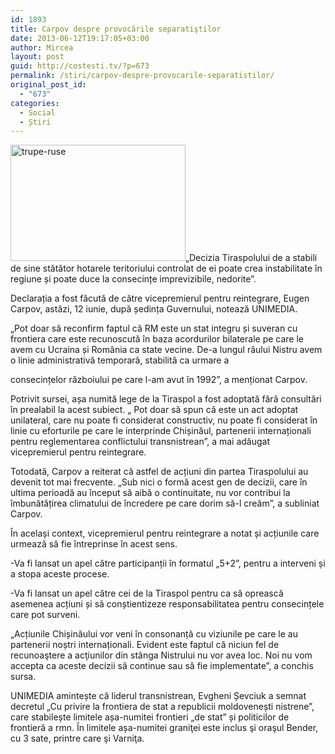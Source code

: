 ```yaml
---
id: 1893
title: Carpov despre provocările separatiştilor
date: 2013-06-12T19:17:05+03:00
author: Mircea
layout: post
guid: http://costesti.tv/?p=673
permalink: /stiri/carpov-despre-provocarile-separatistilor/
original_post_id:
  - "673"
categories:
  - Social
  - Știri
---
```

<img alt="trupe-ruse" class="alignleft size-medium wp-image-674" height="186" src="http://costestean.files.wordpress.com/2013/06/trupe-ruse.jpg?w=280&#038;h=186" width="280" />&bdquo;Decizia Tiraspolului de a stabili de sine stătător hotarele teritoriului controlat de ei poate crea instabilitate &icirc;n regiune și poate duce la consecințe imprevizibile, nedorite&rdquo;. 

Declarația a fost făcută de către vicepremierul pentru reintegrare, Eugen Carpov, astăzi, 12 iunie, după ședința Guvernului, notează UNIMEDIA. 

  
&bdquo;Pot doar să reconfirm faptul că RM este un stat integru și suveran cu frontiera care este recunoscută &icirc;n baza acordurilor bilaterale pe care le avem cu Ucraina și Rom&acirc;nia ca state vecine. De-a lungul r&acirc;ului Nistru avem o linie administrativă temporară, stabilită ca urmare a 

<!--more-->

consecințelor războiului pe care l-am avut &icirc;n 1992&rdquo;, a menționat Carpov. 

Potrivit sursei, așa numită lege de la Tiraspol a fost adoptată fără consultări &icirc;n prealabil la acest subiect. &bdquo; Pot doar să spun că este un act adoptat unilateral, care nu poate fi considerat constructiv, nu poate fi considerat &icirc;n linie cu eforturile pe care le interprinde Chișinăul, partenerii internaționali pentru reglementarea conflictului transnistrean&rdquo;, a mai adăugat vicepremierul pentru reintegrare. 

Totodată, Carpov a reiterat că astfel de acțiuni din partea Tiraspolului au devenit tot mai frecvente. &bdquo;Sub nici o formă acest gen de decizii, care &icirc;n ultima perioadă au &icirc;nceput să aibă o continuitate, nu vor contribui la &icirc;mbunătățirea climatului de &icirc;ncredere pe care dorim să-l creăm&rdquo;, a subliniat Carpov. 

&Icirc;n același context, vicepremierul pentru reintegrare a notat și acțiunile care urmează să fie &icirc;ntreprinse &icirc;n acest sens. 

-Va fi lansat un apel către participanții &icirc;n formatul &bdquo;5+2&rdquo;, pentru a interveni și a stopa aceste procese. 

-Va fi lansat un apel către cei de la Tiraspol pentru ca să oprească asemenea acțiuni și să conștientizeze responsabilitatea pentru consecințele care pot surveni. 

&bdquo;Acțiunile Chișinăului vor veni &icirc;n consonanță cu viziunile pe care le au partenerii noștri internaționali. Evident este faptul că niciun fel de recunoaştere a acţiunilor din st&acirc;nga Nistrului nu vor avea loc. Noi nu vom accepta ca aceste decizii să continue sau să fie implementate&rdquo;, a conchis sursa. 

UNIMEDIA amintește că liderul transnistrean, Evgheni Șevciuk a semnat decretul &bdquo;Cu privire la frontiera de stat a republicii moldovenești nistrene&rdquo;, care stabilește limitele așa-numitei frontieri &bdquo;de stat&rdquo; și politicilor de frontieră a rmn. &Icirc;n limitele așa-numitei graniţei este inclus şi oraşul Bender, cu 3 sate, printre care şi Varniţa.